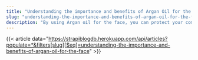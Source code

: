 ```yaml
---
title: "Understanding the importance and benefits of Argan Oil for the Face"
slug: "understanding-the-importance-and-benefits-of-argan-oil-for-the-face"
description: "By using Argan oil for the face, you can protect your complexion, keep it moisturized, and improve its youthful appearance."
---
```


{{< article data="https://strapiblogdb.herokuapp.com/api/articles?populate=*&filters[slug][$eq]=understanding-the-importance-and-benefits-of-argan-oil-for-the-face" >}}
